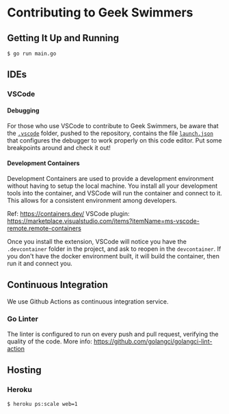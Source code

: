 # Contributing to Geek Swimmers

## Getting It Up and Running

    $ go run main.go

## IDEs

### VSCode

#### Debugging

For those who use VSCode to contribute to Geek Swimmers, be aware that the [`.vscode`](https://github.com/htmfilho/geekswimmers/tree/main/.vscode) folder, pushed to the repository, contains the file [`launch.json`](https://github.com/htmfilho/geekswimmers/blob/main/.vscode/launch.json) that configures the debugger to work properly on this code editor. Put some breakpoints around and check it out!

#### Development Containers

Development Containers are used to provide a development environment without having to setup the local machine. You install all your development tools into the container, and VSCode will run the container and connect to it. This allows for a consistent environment among developers.

Ref: https://containers.dev/
VSCode plugin: https://marketplace.visualstudio.com/items?itemName=ms-vscode-remote.remote-containers

Once you install the extension, VSCode will notice you have the `.devcontainer` folder in the project, and ask to reopen in the `devcontainer`. If you don't have the docker environment built, it will build the container, then run it and connect you.

## Continuous Integration

We use Github Actions as continuous integration service.

### Go Linter

The linter is configured to run on every push and pull request, verifying the quality of the code. More info: https://github.com/golangci/golangci-lint-action

## Hosting

### Heroku

    $ heroku ps:scale web=1